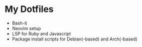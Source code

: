 My Dotfiles
===========

* Bash-it
* Neovim setup
* LSP for Ruby and Javascript
* Package install scripts for Debian(-based) and Arch(-based)

